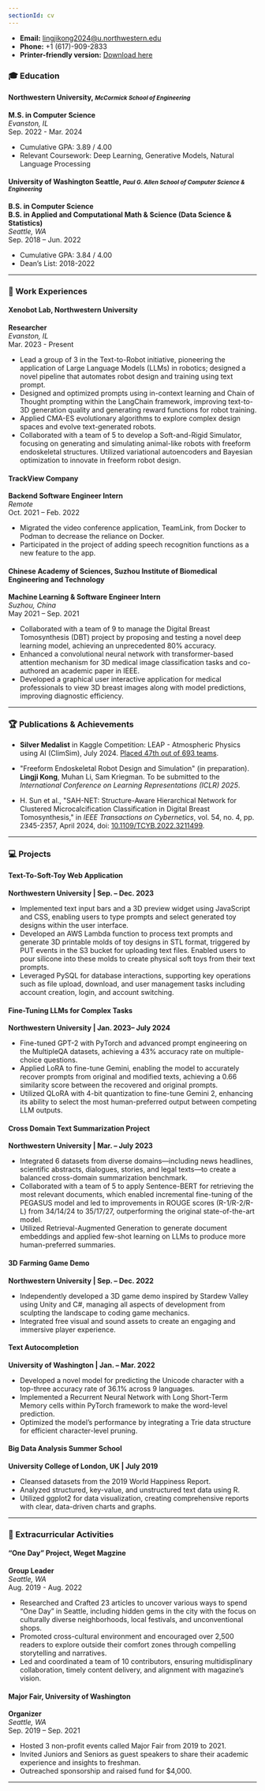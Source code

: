 ```yaml
---
sectionId: cv
---
```


- **Email:** [lingjikong2024@u.northwestern.edu](mailto:lingjikong2024@u.northwestern.edu)
- **Phone:** +1 (617)-909-2833
- **Printer-friendly version:** [Download here](/resume.pdf)

### 🎓 Education
#### Northwestern University, <small><i>McCormick School of Engineering</i></small>
**M.S. in Computer Science**  
*Evanston, IL*  
Sep. 2022 - Mar. 2024
- Cumulative GPA: 3.89 / 4.00
- Relevant Coursework: Deep Learning, Generative Models, Natural Language Processing
#### University of Washington Seattle, <small><i>Paul G. Allen School of Computer Science & Engineering</i></small>
**B.S. in Computer Science**  
**B.S. in Applied and Computational Math & Science (Data Science & Statistics)**  
*Seattle, WA*  
Sep. 2018 – Jun. 2022
- Cumulative GPA: 3.84 / 4.00
- Dean’s List: 2018-2022
---

### 🔬 Work Experiences
#### Xenobot Lab, Northwestern University  
**Researcher**  
*Evanston, IL*  
Mar. 2023 - Present
- Lead a group of 3 in the Text-to-Robot initiative, pioneering the application of Large Language Models (LLMs) in robotics; designed a novel pipeline that automates robot design and training using text prompt. 
- Designed and optimized prompts using in-context learning and Chain of Thought prompting within the LangChain framework, improving text-to-3D generation quality and generating reward functions for robot training. 
- Applied CMA-ES evolutionary algorithms to explore complex design spaces and evolve text-generated robots. 
- Collaborated with a team of 5 to develop a Soft-and-Rigid Simulator, focusing on generating and simulating animal-like robots with freeform endoskeletal structures. Utilized variational autoencoders and Bayesian optimization to innovate in freeform robot design.

#### TrackView Company  
**Backend Software Engineer Intern**  
*&#8203;Remote&#8203;*  
Oct. 2021 – Feb. 2022
- Migrated the video conference application, TeamLink, from Docker to Podman to decrease the reliance on Docker.
- Participated in the project of adding speech recognition functions as a new feature to the app.

#### Chinese Academy of Sciences, Suzhou Institute of Biomedical Engineering and Technology  
**Machine Learning & Software Engineer Intern**  
*Suzhou, China*  
May 2021 – Sep. 2021
- Collaborated with a team of 9 to manage the Digital Breast Tomosynthesis (DBT) project by proposing and testing a novel deep learning model, achieving an unprecedented 80% accuracy.
- Enhanced a convolutional neural network with transformer-based attention mechanism for 3D medical image classification tasks and co-authored an academic paper in IEEE.
- Developed a graphical user interactive application for medical professionals to view 3D breast images along with model predictions, improving diagnostic efficiency. 

---

### 🏆 Publications & Achievements
- **Silver Medalist** in Kaggle Competition: LEAP - Atmospheric Physics using AI (ClimSim), July 2024. [Placed 47th out of 693 teams](https://www.kaggle.com/competitions/leap-atmospheric-physics-ai-climsim/discussion/523105).

- "Freeform Endoskeletal Robot Design and Simulation" (in preparation). **Lingji Kong**, Muhan Li, Sam Kriegman. To be submitted to the *International Conference on Learning Representations (ICLR) 2025*.

- H. Sun et al., "SAH-NET: Structure-Aware Hierarchical Network for Clustered Microcalcification Classification in Digital Breast Tomosynthesis," in *IEEE Transactions on Cybernetics*, vol. 54, no. 4, pp. 2345-2357, April 2024, doi: [10.1109/TCYB.2022.3211499](https://doi.org/10.1109/TCYB.2022.3211499).

---

### 💻  Projects
#### **Text-To-Soft-Toy Web Application**  
**Northwestern University | Sep. – Dec. 2023**
- Implemented text input bars and a 3D preview widget using JavaScript and CSS, enabling users to type prompts and select generated toy designs within the user interface.
- Developed an AWS Lambda function to process text prompts and generate 3D printable molds of toy designs in STL format, triggered by PUT events in the S3 bucket for uploading text files. Enabled users to pour silicone into these molds to create physical soft toys from their text prompts.
- Leveraged PySQL for database interactions, supporting key operations such as file upload, download, and user management tasks including account creation, login, and account switching.

#### **Fine-Tuning LLMs for Complex Tasks**  
**Northwestern University | Jan. 2023– July 2024**
- Fine-tuned GPT-2 with PyTorch and advanced prompt engineering on the MultipleQA datasets, achieving a 43% accuracy rate on multiple-choice questions.
- Applied LoRA to fine-tune Gemini, enabling the model to accurately recover prompts from original and modified texts, achieving a 0.66 similarity score between the recovered and original prompts.
- Utilized QLoRA with 4-bit quantization to fine-tune Gemini 2, enhancing its ability to select the most human-preferred output between competing LLM outputs.

#### **Cross Domain Text Summarization Project**  
**Northwestern University | Mar. – July 2023**
- Integrated 6 datasets from diverse domains—including news headlines, scientific abstracts, dialogues, stories, and legal texts—to create a balanced cross-domain summarization benchmark.
- Collaborated with a team of 5 to apply Sentence-BERT for retrieving the most relevant documents, which enabled incremental fine-tuning of the PEGASUS model and led to improvements in ROUGE scores (R-1/R-2/R-L) from 34/14/24 to 35/17/27, outperforming the original state-of-the-art model.
- Utilized Retrieval-Augmented Generation to generate document embeddings and applied few-shot learning on LLMs to produce more human-preferred summaries.

#### **3D Farming Game Demo**  
**Northwestern University | Sep. – Dec. 2022**
- Independently developed a 3D game demo inspired by Stardew Valley using Unity and C#, managing all aspects of development from sculpting the landscape to coding game mechanics.
- Integrated free visual and sound assets to create an engaging and immersive player experience.

#### **Text Autocompletion**  
**University of Washington | Jan. – Mar. 2022**
- Developed a novel model for predicting the Unicode character with a top-three accuracy rate of 36.1% across 9 languages.
- Implemented a Recurrent Neural Network with Long Short-Term Memory cells within PyTorch framework to make the word-level prediction.
- Optimized the model’s performance by integrating a Trie data structure for efficient character-level pruning.

#### **Big Data Analysis Summer School**  
**University College of London, UK | July 2019**
- Cleansed datasets from the 2019 World Happiness Report.
- Analyzed structured, key-value, and unstructured text data using R.
- Utilized ggplot2 for data visualization, creating comprehensive reports with clear, data-driven charts and graphs.

---

### 🎨 Extracurricular Activities
#### “One Day” Project, Weget Magzine
**Group Leader**  
*Seattle, WA*  
Aug. 2019 - Aug. 2022
- Researched and Crafted 23 articles to uncover various ways to spend “One Day” in Seattle, including hidden gems in the city with the focus on culturally diverse neighborhoods, local festivals, and unconventional shops.
- Promoted cross-cultural environment and encouraged over 2,500 readers to explore outside their comfort zones through compelling storytelling and narratives.
- Led and coordinated a team of 10 contributors, ensuring multidisplinary collaboration, timely content delivery, and alignment with magazine’s vision.

#### Major Fair, University of Washington
**Organizer**  
*Seattle, WA*  
Sep. 2019 – Sep. 2021
- Hosted 3 non-profit events called Major Fair from 2019 to 2021.
- Invited Juniors and Seniors as guest speakers to share their academic experience and insights to freshman.
- Outreached sponsorship and raised fund for $4,000.
---
